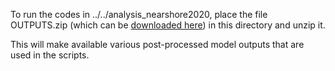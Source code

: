 To run the codes in ../../analysis_nearshore2020,  place the file OUTPUTS.zip (which can be [downloaded here](https://thredds.nci.org.au/thredds/fileServer/fj6/PTHA/Nearshore_testing_2020/OUTPUTS.zip)) in this directory and unzip it.

This will make available various post-processed model outputs that are used in the scripts.
